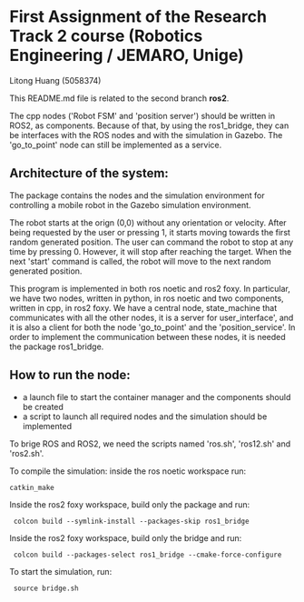 # First Assignment of the Research Track 2 course (Robotics Engineering / JEMARO, Unige)

Litong Huang (5058374)

This README.md file is related to the second branch **ros2**.   

The cpp nodes ('Robot FSM' and 'position server') should be written in ROS2, as components. Because of that, by using the ros1_bridge, they can be interfaces with the ROS nodes and with the simulation in Gazebo. The 'go_to_point' node can still be implemented as a service.

## Architecture of the system:
The package contains the nodes and the simulation environment for controlling a mobile robot in the Gazebo simulation environment.

The robot starts at the orign (0,0) without any orientation or velocity. After being requested by the user or pressing 1, it starts moving towards the first random generated position. The user can command the robot to stop at any time by pressing 0. However, it will stop after reaching the target. When the next 'start' command is called, the robot will move to the next random generated position.

This program is implemented in both ros noetic and ros2 foxy. In particular, we have two nodes, written in python, in ros noetic and two components, written in cpp, in ros2 foxy. We have a central node, state_machine that communicates with all the other nodes, it is a server for user_interface', and it is also a client for both the node 'go_to_point' and the 'position_service'. In order to implement the communication between these nodes, it is needed the package ros1_bridge. 


## How to run the node:
- a launch file to start the container manager and the components should be created
- a script to launch all required nodes and the simulation should be implemented

To brige ROS and ROS2, we need the scripts named 'ros.sh', 'ros12.sh' and 'ros2.sh'. 

To compile the simulation: 
inside the ros noetic workspace run:
 ```
 catkin_make
 ```
Inside the ros2 foxy workspace, build only the package and run:
```
 colcon build --symlink-install --packages-skip ros1_bridge
 ```
Inside the ros2 foxy workspace, build only the bridge and run:
```
 colcon build --packages-select ros1_bridge --cmake-force-configure
```
To start the simulation, run:
```
 source bridge.sh
```



